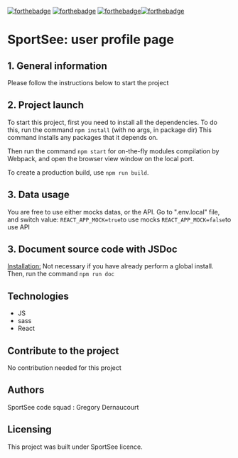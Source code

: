[![forthebadge](https://forthebadge.com/images/badges/cc-0.svg)](https://forthebadge.com) [![forthebadge](https://forthebadge.com/images/badges/made-with-javascript.svg)](https://forthebadge.com) [![forthebadge](https://forthebadge.com/images/badges/uses-css.svg)](https://forthebadge.com)[![forthebadge](https://forthebadge.com/images/badges/uses-git.svg)](https://forthebadge.com)

# SportSee: user profile page

## 1. General information

Please follow the instructions below to start the project

## 2. Project launch

To start this project, first you need to install all the dependencies.
To do this, run the command `npm install` (with no args, in package dir)
This command installs any packages that it depends on.

Then run the command `npm start` for on-the-fly modules compilation by Webpack, and open the browser view window on the local port.

To create a production build, use `npm run build`.

## 3. Data usage

You are free to use either mocks datas, or the API. Go to ".env.local" file, and switch value:
`REACT_APP_MOCK=true`to use mocks
`REACT_APP_MOCK=false`to use API

## 3. Document source code with JSDoc

[Installation:](https://www.npmjs.com/package/jsdoc)
Not necessary if you have already perform a global install.
Then, run the command `npm run doc`

## Technologies

- JS
- sass
- React

## Contribute to the project

No contribution needed for this project

## Authors

SportSee code squad : Gregory Dernaucourt

## Licensing

This project was built under SportSee licence.
